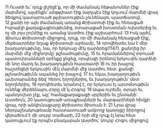 11 Ուստի եւ՝ դուք յիշեցէ՛ք, որ մի ժամանակ հեթանոսներ էիք մարմնով, այսինքն՝ անթլփատ էիք (այդպէս էիք կոչւում մարմնի վրայ ձեռքով կատարուած թլփատութիւն չունենալու պատճառով), 12 քանի որ այն ժամանակ առանց Քրիստոսի էիք եւ հեռացած Իսրայէլի քաղաքացիութիւնից, օտարացած խոստման ուխտերից եւ ոչ մի յոյս չունէիք ու առանց Աստծու էիք աշխարհում: 13 Իսկ այժմ, Յիսուս Քրիստոսի միջոցով, դուք, որ մի ժամանակ հեռացած էիք, մերձաւորներ եղաք Քրիստոսի արեամբ, 14 որովհետեւ նա է մեր խաղաղութիւնը, նա, որ երկուսը մէկ դարձրեց(1147). քանդեց իր մարմնի մէջ միջնորմը՝ թշնամութիւնը, 15 եւ հրամաններով տրուած պատուիրանների օրէնքը ջնջեց, որպէսզի իրենով երկուսին դարձնի մի նոր մարդ եւ խաղաղութիւն հաստատի 16 ու իր խաչով հաշտեցնի երկուսին մէկ մարմնի մէջ Աստծու հետ. քանզի թշնամութիւնն սպանեց իր խաչով: 17 Եւ եկաւ խաղաղութիւն աւետարանեց ձեզ՝ հեռու եղողներիդ, եւ խաղաղութիւն՝ մօտ եղողներիդ. 18 որովհետեւ նրանով է, որ երկուսս էլ արտօնութիւն ունենք մերձենալու Հօրը մէ՛կ Հոգով: 19 Ապա ուրեմն, օտար եւ պանդուխտ չէք, այլ՝ համաքաղաքացի սրբերին եւ ընտանի՝ Աստծուն, 20 կառուցուած առաքեալների եւ մարգարէների հիմքի վրայ, որի անկիւնաքարը Քրիստոս Յիսուսն է: 21 Նրա վրայ ներդաշնակութեամբ հաստատուած ամբողջ կառոյցը Տիրոջով վերաճում է մի սուրբ տաճարի, 22 որի մէջ դուք էլ նրա հետ կառուցւում էք որպէս բնակարան Աստծու՝ Սուրբ Հոգու միջոցով:
